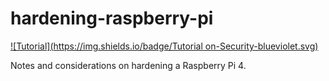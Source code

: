# hardening-raspberry-pi
[![Tutorial](https://img.shields.io/badge/Tutorial on-Security-blueviolet.svg)](https://twitter.com/eauxfolles)

Notes and considerations on hardening a Raspberry Pi 4.
